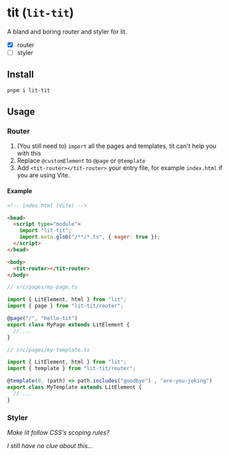 # tit (`lit-tit`)

A bland and boring router and styler for lit.

- [x] router
- [ ] styler

## Install

```sh
pnpm i lit-tit
```

## Usage

### Router

1. (You still need to) `import` all the pages and templates, tit can't help you with this
2. Replace `@customElement` to `@page` or `@template`
3. Add `<tit-router></tit-router>` your entry file, for example `index.html` if you are using Vite.

#### Example

```html
<!-- index.html (Vite) -->

<head>
  <script type="module">
    import "lit-tit";
    import.meta.glob("/**/*.ts", { eager: true });
  </script>
</head>

<body>
  <tit-router></tit-router>
</body>
```

```ts
// src/pages/my-page.ts

import { LitElement, html } from "lit";
import { page } from "lit-tit/router";

@page("/", "hello-tit")
export class MyPage extends LitElement {
  // ...
}
```

```ts
// src/pages/my-template.ts

import { LitElement, html } from "lit";
import { template } from "lit-tit/router";

@template(0, (path) => path.includes("goodbye") , "are-you-joking")
export class MyTemplate extends LitElement {
  // ...
}
```

### Styler

*Make lit follow CSS's scoping rules?*

*I still have no clue about this...*
